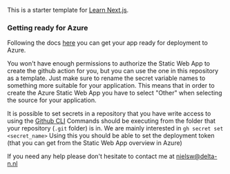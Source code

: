 This is a starter template for [Learn Next.js](https://nextjs.org/learn).

### Getting ready for Azure

Following the docs [here](https://learn.microsoft.com/en-us/azure/static-web-apps/deploy-nextjs-hybrid) you can get your app ready for deployment to Azure.

You won't have enough permissions to authorize the Static Web App to create the github action for you, but you can use the one in this repository as a template. Just make sure to rename the secret variable names to something more suitable for your application. This means that in order to create the Azure Static Web App you have to select "Other" when selecting the source for your application.

It is possible to set secrets in a repository that you have write access to using the [Github CLI](https://cli.github.com/) Commands should be executing from the folder that your repository (`.git` folder) is in. We are mainly interested in `gh secret set <secret_name>` Using this you should be able to set the deployment token (that you can get from the Static Web App overview in Azure)

If you need any help please don't hesitate to contact me at [nielsw@delta-n.nl](mailto:nielsw@delta-n.nl)
